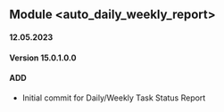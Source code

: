 ## Module <auto_daily_weekly_report>

#### 12.05.2023
#### Version 15.0.1.0.0
#### ADD
- Initial commit for Daily/Weekly Task Status Report
